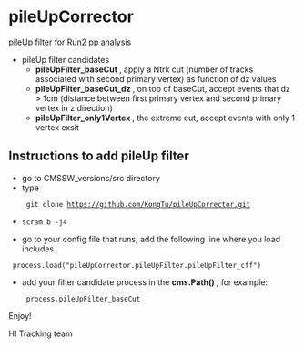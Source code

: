# pileUpCorrector
pileUp filter for Run2 pp analysis

- pileUp filter candidates
	- <strong> pileUpFilter_baseCut </strong>, apply a Ntrk cut (number of tracks associated with second primary vertex) as function of dz values
	- <strong> pileUpFilter_baseCut_dz </strong>, on top of baseCut, accept events that dz > 1cm (distance between first primary vertex and second primary vertex in z direction)
	- <strong> pileUpFilter_only1Vertex </strong>, the extreme cut, accept events with only 1 vertex exsit

## Instructions to add pileUp filter

- go to CMSSW_versions/src directory
- type <pre><code> git clone https://github.com/KongTu/pileUpCorrector.git </pre></code>
- <pre><code>scram b -j4 </pre></code>
- go to your config file that runs, add the following line where you load includes 
<pre><code> process.load("pileUpCorrector.pileUpFilter.pileUpFilter_cff") </pre></code>
- add your filter candidate process in the <strong> cms.Path() </strong>, for example: <pre><code> process.pileUpFilter_baseCut </pre></code>

Enjoy!

HI Tracking team


